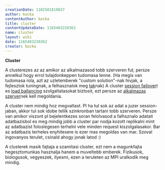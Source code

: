 ```yaml
---
creationDate: 1102501819837 
author: kocka 
contentAuthor: kocka 
title: cluster 
contentUpdateDate: 1165483220362 
name: cluster 
layout: wiki 
date: 1165483220362 
creator: kocka 
---
```

__Cluster__

A clusterezes az az amikor az alkalmazasod tobb szerveren fut, persze annelkul hogy errol tulajdonkeppen tudomasa lenne. (Ha megis van tudomasa rola, azt az uzletemberek "custom solution"-nak hivjak, a fejlesztok tuningnak, a felhasznalok meg [tak](tak.html)nak) A cluster [session failover](session%20failover.html)t es [load ballancing](load%20ballancing.html) szolgaltatasokat biztosit, ezt persze az [alkalmazas szerver](Alkalmazas%20Szerver.html)nek kell megoldania.

A cluster nem mindig hoz megvaltast. Pl ha tul sok az adat a juzer session-jaban, akkor tul sok idobe tellik szinkronban tartani tobb szerveren. Persze van amikor viszont pl bejelentkezes soran felolvasod a falhsznalo adatait adatbazisbol es meg mindig jobb a cluster par nodja kozott replikalni mint az adatbazist foloslegesen terhelni vele minden request kiszolgalasakor. Bar az adatbazis terheles enyhitesere is ezer mas megoldas van mar. Szoval ingovanyos terulet, csinald ahogy jonak latod :)

A clusterek masik fajtaja a szamitasi cluster, ezt nem a magunkfajta hegesztomunkas hasznalja hanem a muveltebb emberek. Fizikusok, biologusok, vegyeszek, ilyesmi, ezen a teruleten az MPI uralkodik meg mindig.


